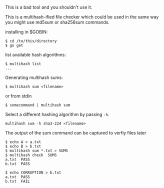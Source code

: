 This is a bad tool and you shouldn't use it.


This is a multihash-ified file checker which could be used in the same way you might use md5sum or
sha256sum commands.

installing in $GOBIN:

```shell
$ cd /to/this/directory
$ go get
```

list available hash algorithms:

```shell
$ multihash list
...
```

Generating multihash sums:

```shell
$ multihash sum <filename>
```

or from stdin
```shell
$ somecommand | multihash sum
```

Select a different hashing algorithm by passing `-h`.

```shell
multihash sum -h sha3-224 <filename>
```

The output of the sum command can be captured to verfiy files later

```shell
$ echo A > a.txt
$ echo B > b.txt
$ multihash sum *.txt > SUMS
$ multihash check  SUMS
a.txt  PASS
b.txt  PASS

$ echo CORRUPTION > b.txt
a.txt  PASS
b.txt  FAIL
```
